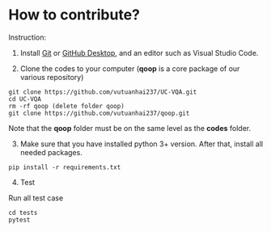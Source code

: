 # **How to contribute?**

Instruction:
1. Install [Git](https://git-scm.com/) or [GitHub Desktop](https://desktop.github.com/), and an editor such as Visual Studio Code.

2. Clone the codes to your computer (**qoop** is a core package of our various repository)
```
git clone https://github.com/vutuanhai237/UC-VQA.git
cd UC-VQA
rm -rf qoop (delete folder qoop)
git clone https://github.com/vutuanhai237/qoop.git
```

Note that the **qoop** folder must be on the same level as the **codes** folder.

3. Make sure that you have installed python 3+ version. After that, install all needed packages.
```
pip install -r requirements.txt
```
4. Test

Run all test case
```
cd tests
pytest
```